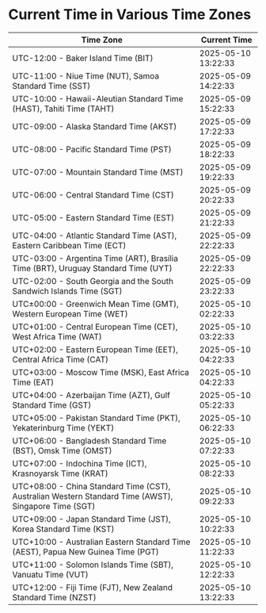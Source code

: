 # Current Time in Various Time Zones

| Time Zone | Current Time |
|-----------|--------------|
| UTC-12:00 - Baker Island Time (BIT) | 2025-05-10 13:22:33 |
| UTC-11:00 - Niue Time (NUT), Samoa Standard Time (SST) | 2025-05-09 14:22:33 |
| UTC-10:00 - Hawaii-Aleutian Standard Time (HAST), Tahiti Time (TAHT) | 2025-05-09 15:22:33 |
| UTC-09:00 - Alaska Standard Time (AKST) | 2025-05-09 17:22:33 |
| UTC-08:00 - Pacific Standard Time (PST) | 2025-05-09 18:22:33 |
| UTC-07:00 - Mountain Standard Time (MST) | 2025-05-09 19:22:33 |
| UTC-06:00 - Central Standard Time (CST) | 2025-05-09 20:22:33 |
| UTC-05:00 - Eastern Standard Time (EST) | 2025-05-09 21:22:33 |
| UTC-04:00 - Atlantic Standard Time (AST), Eastern Caribbean Time (ECT) | 2025-05-09 22:22:33 |
| UTC-03:00 - Argentina Time (ART), Brasília Time (BRT), Uruguay Standard Time (UYT) | 2025-05-09 22:22:33 |
| UTC-02:00 - South Georgia and the South Sandwich Islands Time (SGT) | 2025-05-09 23:22:33 |
| UTC±00:00 - Greenwich Mean Time (GMT), Western European Time (WET) | 2025-05-10 02:22:33 |
| UTC+01:00 - Central European Time (CET), West Africa Time (WAT) | 2025-05-10 03:22:33 |
| UTC+02:00 - Eastern European Time (EET), Central Africa Time (CAT) | 2025-05-10 04:22:33 |
| UTC+03:00 - Moscow Time (MSK), East Africa Time (EAT) | 2025-05-10 04:22:33 |
| UTC+04:00 - Azerbaijan Time (AZT), Gulf Standard Time (GST) | 2025-05-10 05:22:33 |
| UTC+05:00 - Pakistan Standard Time (PKT), Yekaterinburg Time (YEKT) | 2025-05-10 06:22:33 |
| UTC+06:00 - Bangladesh Standard Time (BST), Omsk Time (OMST) | 2025-05-10 07:22:33 |
| UTC+07:00 - Indochina Time (ICT), Krasnoyarsk Time (KRAT) | 2025-05-10 08:22:33 |
| UTC+08:00 - China Standard Time (CST), Australian Western Standard Time (AWST), Singapore Time (SGT) | 2025-05-10 09:22:33 |
| UTC+09:00 - Japan Standard Time (JST), Korea Standard Time (KST) | 2025-05-10 10:22:33 |
| UTC+10:00 - Australian Eastern Standard Time (AEST), Papua New Guinea Time (PGT) | 2025-05-10 11:22:33 |
| UTC+11:00 - Solomon Islands Time (SBT), Vanuatu Time (VUT) | 2025-05-10 12:22:33 |
| UTC+12:00 - Fiji Time (FJT), New Zealand Standard Time (NZST) | 2025-05-10 13:22:33 |
